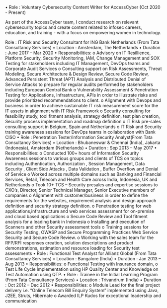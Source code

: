 • Role : Voluntary Cybersecurity Content Writer for AccessCyber (Oct 2020 - Present)

As part of the AccessCyber team, I conduct research on relevant cybersecurity topics and create content related to infosec careers, education, and training - with a focus on empowering women in technology.

Role : IT Risk and Security Consultant for ING Bank Netherlands (From Tata Consultancy Services)
• Location : Amsterdam, The Netherlands
• Duration : June 2017 – Mar 2020 • Responsibilities: o Advisory on IT Resillience, Platform Security, Security Monitoring, IAM, Change Management and SOX Testing for stakeholders including IT Management, DevOps teams and Corporate Audit Services o Consulting support on Risk Assessments, Threat Modeling, Secure Architecture & Design Review, Secure Code Review, Advanced Persistent Threat (APT) Analysis and Distributed Denial of Service Attacks to prepare for regular audits performed by stakeholders including European Central Bank o Vulnerability Assessment & Penetration Testing for Applications, Infrastructure, APIs in order to illustrate risks and provide prioritized recommendations to client. o Alignment with Devops and business in order to achieve sustainable IT risk measurement score for the IT assets in alignment with IT Risk Framework o Security consulting for feasibility study, tool fitment analysis, strategy definition, test plan creation, Security process implementation and roadmap definition o IT Risk pre-sales consulting support in Belgium, Spain and Netherlands o IT Risk and Security training awareness sessions for DevOps teams in collaboration with Bank CISO
• Role : Penetration Tester/Information Security Analyst(From Tata Consultancy Services)
• Location : Bhubaneswar & Chennai (India), Jakarta (Indonesia), Amsterdam (Netherlands)
• Duration : Sep 2013 – May 2017 • Responsibilities: o Conducted 100+ hours of Information Security Awareness sessions to various groups and clients of TCS on topics including Authentication, Authorization , Session Management, Data Security , Client Side Attacks , Data Validation , Buffer Overflow and Denial of Service o Worked across multiple domains such as Banking and Financial Services, Retail, Telecom and Health Care across India, Indonesia, UK and Netherlands o Took 10+ TCS – Security presales and expertise sessions to CXO’s, Director, Senior Technical Manager, Senior Executive members of companies o Alignment with customer/business in order to define the requirements for the websites, requirement analysis and design approach definition and security strategy definition. o Penetration testing for web applications,infrastructure and web services assessment for on-premise and cloud based applications o Secure Code Review and Tool fitment analysis for a leading bank in Indonesia o Installing and execution of Scanners and other Security assessment tools o Training sessions for Security Testing, OWASP and Secure Programming Practices Web Service Security and Secure Code Review. o Working with the sales team for the RFP/RFI responses creation, solution descriptions and product demonstrations, estimation and resource loading for Security test assessments
• Role : Functional Test Analyst for Allianz Global (From Tata Consultancy Services)
• Location : Bangalore (India)
• Duration : Jan 2013 – Aug 2013 • Responsibilities: o Functional Testing with Insurance domain, o Test Life Cycle Implementation using HP Quality Center and Knowledge on Test Automation using QTP. • Role : Trainee in the Initial Learning Program (From Tata Consultancy Services)
• Location : Trivandrum (India)
• Duration : Oct 2012 – Dec 2012 • Responsibilities: o Module Lead for the final project delivery i.e. “Online Telecom Bill Enquiry System” implemented using Java, J2EE, Struts, Hibernate o Awarded ILP Kudos for exceptional leadership and communication
